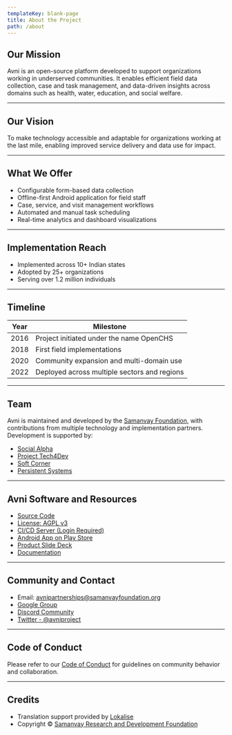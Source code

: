 ```yaml
---
templateKey: blank-page
title: About the Project
path: /about
---
```


## Our Mission

Avni is an open-source platform developed to support organizations working in underserved communities. It enables efficient field data collection, case and task management, and data-driven insights across domains such as health, water, education, and social welfare.

---

## Our Vision

To make technology accessible and adaptable for organizations working at the last mile, enabling improved service delivery and data use for impact.

---

## What We Offer

- Configurable form-based data collection
- Offline-first Android application for field staff
- Case, service, and visit management workflows
- Automated and manual task scheduling
- Real-time analytics and dashboard visualizations

---

## Implementation Reach

- Implemented across 10+ Indian states
- Adopted by 25+ organizations
- Serving over 1.2 million individuals

---

## Timeline

| Year | Milestone |
|------|-----------|
| 2016 | Project initiated under the name OpenCHS |
| 2018 | First field implementations |
| 2020 | Community expansion and multi-domain use |
| 2022 | Deployed across multiple sectors and regions |

---

## Team

Avni is maintained and developed by the [Samanvay Foundation](https://samanvayfoundation.org), with contributions from multiple technology and implementation partners. Development is supported by:

- [Social Alpha](https://www.socialalpha.org/)
- [Project Tech4Dev](https://chintugudiya.org/tech4dev/)
- [Soft Corner](http://www.soft-corner.com/)
- [Persistent Systems](https://www.persistent.com/)

---

## Avni Software and Resources

- [Source Code](https://github.com/avniproject)
- [License: AGPL v3](https://www.gnu.org/licenses/agpl-3.0.en.html)
- [CI/CD Server (Login Required)](https://circleci.com/gh/avniproject)
- [Android App on Play Store](https://play.google.com/store/apps/details?id=com.openchsclient)
- [Product Slide Deck](https://docs.google.com/presentation/d/1bExRrIIwMVbQrmETkv8iHxlZQxgXGGGr-kpDQwNdxW0)
- [Documentation](https://avni.readme.io/v2.0/docs/avni-code-of-conduct)

---

## Community and Contact

- Email: [avnipartnerships@samanvayfoundation.org](mailto:avnipartnerships@samanvayfoundation.org)
- [Google Group](https://groups.google.com/forum/#!forum/avni-project)
- [Discord Community](https://discord.gg/4pcgcQW8pk)
- [Twitter - @avniproject](https://twitter.com/avniproject)

---

## Code of Conduct

Please refer to our [Code of Conduct](https://avni.readme.io/v2.0/docs/avni-code-of-conduct) for guidelines on community behavior and collaboration.

---

## Credits

- Translation support provided by [Lokalise](https://lokalise.com/)
- Copyright © [Samanvay Research and Development Foundation](https://samanvayfoundation.org)

